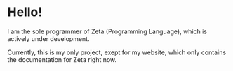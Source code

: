 Hello!
======

I am the sole programmer of Zeta (Programming Language), which is actively under development.

Currently, this is my only project, exept for my website, which only contains the documentation for Zeta right now.
